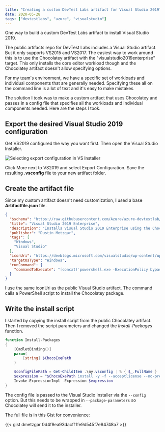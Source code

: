 ```yaml
---
title: "Creating a custom DevTest Labs artifact for Visual Studio 2019"
date: 2020-05-28
tags: ["devtestlabs", "azure", "visualstudio"]
---
```


One way to build a custom DevTest Labs artifact to install Visual Studio 2019.

<!--more-->

The public artifacts repo for DevTest Labs includes a Visual Studio artifact. But it only supports
VS2015 and VS2017. The easiest way to work around this is to use the Chocolatey artifact with the 
"visualstudio2019enterprise" target. This only installs the core editor workload though and the 
Chocolatey artifact doesn't allow specifying options.

For my team's environment, we have a specific set of workloads and individual components that are 
generally needed. Specifying these all on the command line is a lot of text and it's easy to make
mistakes.

The solution I took was to make a custom artifact that uses Chocolatey and passes in a config file
that specifies all the workloads and individual components needed. Here are the steps I took.

## Export the desired Visual Studio 2019 configuration

Get VS2019 configured the way you want first. Then open the Visual Studio Installer.

![Selecting export configuration in VS Installer](/img/customdtlvs2019artifact_exportconfig.png "Selecting export configuration in VS Installer")

Click More next to VS2019 and select Export Configuration. Save the resulting **.vsconfig** file 
to your new artifact folder.

## Create the artifact file

Since my custom artifact doesn't need customization, I used a base **Artifactfile.json** file.

```json
{
  "$schema": "https://raw.githubusercontent.com/Azure/azure-devtestlab/master/schemas/2016-11-28/dtlArtifacts.json",
  "title": "Visual Studio 2019 Enterprise",
  "description": "Installs Visual Studio 2019 Enterprise using the Chocolatey package manager",
  "publisher": "Dustin Metzgar",
  "tags": [
    "Windows",
    "Visual Studio"
  ],
  "iconUri": "https://devblogs.microsoft.com/visualstudio/wp-content/uploads/sites/4/2019/01/visualstudio-1.png",
  "targetOsType": "Windows",
  "runCommand": {
    "commandToExecute": "[concat('powershell.exe -ExecutionPolicy bypass \"& ./install-choco-package.ps1\"')]"
  }
}
```

I use the same iconUri as the public Visual Studio artifact. The command calls a PowerShell script 
to install the Chocolatey package.

## Write the install script

I started by copying the install script from the public Chocolatey artifact. Then I removed the 
script parameters and changed the *Install-Packages* function.

```powershell
function Install-Packages
{
    [CmdletBinding()]
    param(
        [string] $ChocoExePath
    )

    $configFilePath = Get-ChildItem .\my.vsconfig | % { $_.FullName }
    $expression = "$ChocoExePath install -y -f --acceptlicense --no-progress --stoponfirstfailure visualstudio2019enterprise --package-parameters=`"--config $configFilePath`""
    Invoke-ExpressionImpl -Expression $expression
}
```

The config file is passed to the Visual Studio installer via the `--config` option. But this needs
to be wrapped in `--package-parameters` so Chocolatey will send it to the installer.

The full file is in this Gist for convenience:

{{< gist dmetzgar 0d4f9ea93dacf11fe9d545f7e94748a7 >}}
